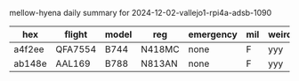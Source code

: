 mellow-hyena daily summary for 2024-12-02-vallejo1-rpi4a-adsb-1090

|hex|flight|model|reg|emergency|mil|weirdo|
|--|--|--|--|--|--|--|
|a4f2ee|QFA7554|B744|N418MC|none|F|yyy|
|ab148e|AAL169|B788|N813AN|none|F|yyy|
